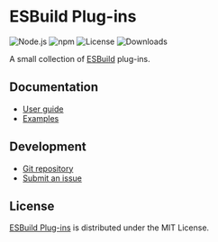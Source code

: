 # ESBuild Plug-ins
![Node.js](https://badgen.net/npm/node/@cedx/esbuild-plugins) ![npm](https://badgen.net/npm/v/@cedx/esbuild-plugins) ![License](https://badgen.net/npm/license/@cedx/esbuild-plugins) ![Downloads](https://badgen.net/npm/dt/@cedx/esbuild-plugins)

A small collection of [ESBuild](https://esbuild.github.io) plug-ins.

## Documentation
- [User guide](https://github.com/cedx/esbuild-plugins/wiki)
- [Examples](https://github.com/cedx/esbuild-plugins/tree/main/example)

## Development
- [Git repository](https://github.com/cedx/esbuild-plugins)
- [Submit an issue](https://github.com/cedx/esbuild-plugins/issues)

## License
[ESBuild Plug-ins](https://github.com/cedx/esbuild-plugins) is distributed under the MIT License.
